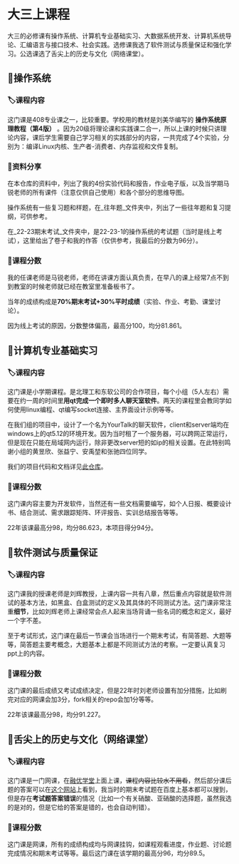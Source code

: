 # 大三上课程

大三的必修课有操作系统、计算机专业基础实习、大数据系统开发、计算机系统导论、汇编语言与接口技术、社会实践。选修课我选了软件测试与质量保证和强化学习。公选课选了舌尖上的历史与文化（网络课堂）。

## 📖操作系统
### 🏷️课程内容
这门课是408专业课之一，比较重要。学校用的教材是刘美华编写的 **操作系统原理教程（第4版）** 。因为20级将理论课和实践课二合一，所以上课的时候只讲理论内容，课后学生需要自己学习相关的实践部分的内容，一共完成了4个实验，分别为：编译Linux内核、生产者-消费者、内存监视和文件复制。
### 📌资料分享
在本仓库的资料中，列出了我的4份实验代码和报告，作业电子版，以及当学期马锐老师的所有课件（注意仅供自己使用）和各个部分的思维导图。

操作系统有一些复习题和样题，在_往年题_文件夹中，列出了一些往年题和复习提纲，可供参考。

在_22-23期末考试_文件夹中，是22-23-1的操作系统的考试题（当时是线上考试），这里给出了卷子和我的作答（仅供参考，我最后的分数为96分）。
### 💯课程分数
我的任课老师是马锐老师，老师在讲课方面认真负责，在早八的课上经常7点不到到教室的时候老师就已经在教室里准备板书了。

当年的成绩构成是**70%期末考试+30%平时成绩**（实验、作业、考勤、课堂讨论）。

因为线上考试的原因，分数整体偏高，最高分100，均分81.861。

## 📖计算机专业基础实习
### 🏷️课程内容
这门课是小学期课程。是北理工和东软公司的合作项目，每个小组（5人左右）需要在约一周的时间里**用qt完成一个即时多人聊天室软件**。两天的课程里会教同学如何使用linux编程、qt编写socket连接、主界面设计示例等等。

在我们组的项目中，设计了一个名为YourTalk的聊天软件，client和server端均在windows上的qt5.12的环境开发。因为当时租了一个服务器，可以跨网正常运行，但是现在只能在局域网内运行，除非更改server短的如ip的相关设置。在此特别鸣谢小组的黄昱欣、张益宁、安禹堃和张驰四位同学。

我们的项目代码和文档详见[此仓库](https://github.com/fan2goa1/YourTalk-ChatRoom)。
### 💯课程分数
这门课内容主要为开发软件，当然还有一些文档需要编写，如个人日报、概要设计书、结合测试、需求跟踪矩阵、环评报告、实训总结报告等等。

22年该课最高分98，均分86.623，本项目得分94分。

## 📖软件测试与质量保证
### 🏷️课程内容
这门课我的授课老师是刘辉教授，上课内容一共有八章，然后重点内容就是软件测试的基本方法，如黑盒、白盒测试的定义及其具体的不同测试方法。这门课非常注重**细节**，比如刘辉老师上课经常会点人起来当场背诵一些名词的概念和定义，最好一个字不差。

至于考试形式，这门课在最后一节课会当场进行一个期末考试，有简答题、大题等等，简答题主要考概念，大题基本上都是不同测试方法的考察。一定要认真复习ppt上的内容。
### 💯课程分数
这门课的最后成绩又考试成绩决定，但是22年时刘老师设置有加分措施，比如刷完对应的网课会加3分，fork相关的repo会加1分等等。

22年该课最高分98，均分91.227。

## 📖舌尖上的历史与文化（网络课堂）
### 🏷️课程内容
这门课是一门网课，在[融优学堂](https://www.livedu.com.cn/ispace4.0/moocMainIndex/mainIndex.do)上面上课，~~课程内容比较水不用看~~，然后部分课后题的答案可以在[这个网站](https://www.docin.com/p-2462739718.html)上看到，我当时的期末考试题在百度上基本都可以搜到，但是存在**考试题答案错误**的情况（比如一个有关硝酸、亚硝酸的选择题，虽然我选的是对的，但是它给的答案是错的，也会自动判错）。
### 💯课程分数
这门课是网课，所有的成绩构成均与网课挂钩，如课程观看进度，作业题、讨论题完成情况和期末考试等等。最后这门课在该学期的最高分96，均分89.5。
